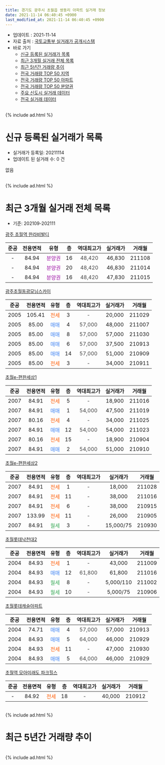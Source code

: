 ```yaml
---
title: 경기도 광주시 초월읍 쌍동리 아파트 실거래 정보
date: 2021-11-14 06:40:45 +0900
last_modified_at: 2021-11-14 06:40:45 +0900
---
```


* 업데이트 : 2021-11-14
* 자료 출처 : [국토교통부 실거래가 공개시스템](http://rt.molit.go.kr)
* 바로 가기
    * [신규 등록된 실거래가 목록](#신규-등록된-실거래가-목록)
    * [최근 3개월 실거래 전체 목록](#최근-3개월-실거래-전체-목록)
    * [최근 5년간 거래량 추이](#최근-5년간-거래량-추이)
    * [전국 거래량 TOP 50 지역](https://inasie.github.io/apt-trade-info/최근-3개월-전국에서-가장-거래가-많이-발생한-지역)
    * [전국 거래량 TOP 50 아파트](https://inasie.github.io/apt-trade-info/최근-3개월-전국에서-가장-거래가-많이-발생한-아파트)
    * [전국 거래량 TOP 50 분양권](https://inasie.github.io/apt-trade-info/최근-3개월-전국에서-가장-거래가-많이-발생한-분양권)
    * [주요 신도시 실거래 데이터](https://inasie.github.io/apt-trade-info/주요-신도시)
    * [전국 실거래 데이터](https://inasie.github.io/apt-trade-info/전국)
<br>
{% include ad.html %}
<br>

# 신규 등록된 실거래가 목록
* 실거래가 등록일: 20211114
* 업데이트 된 실거래 수: 0 건

없음

<br>
{% include ad.html %}
<br>

# 최근 3개월 실거래 전체 목록
* 기준: 202109-202111


[광주 초월역 한라비발디](https://search.naver.com/search.naver?query=%EA%B2%BD%EA%B8%B0%EB%8F%84+%EA%B4%91%EC%A3%BC%EC%8B%9C+%EC%B4%88%EC%9B%94%EC%9D%8D+%EC%8C%8D%EB%8F%99%EB%A6%AC+%EA%B4%91%EC%A3%BC+%EC%B4%88%EC%9B%94%EC%97%AD+%ED%95%9C%EB%9D%BC%EB%B9%84%EB%B0%9C%EB%94%94)

|준공|전용면적|유형|층|역대최고가|실거래가|거래월|
|:---:|:---:|:---:|:---:|:---:|:---:|:---:|
|-|84.94|<span style="color:#9C11A5">분양권</span>|16|<span style="color:#444444">48,420</span>|46,830|211108|
|-|84.94|<span style="color:#9C11A5">분양권</span>|20|<span style="color:#444444">48,420</span>|46,830|211014|
|-|84.94|<span style="color:#9C11A5">분양권</span>|16|<span style="color:#444444">48,420</span>|47,830|211015|

[광주초월동광모닝스카이](https://search.naver.com/search.naver?query=%EA%B2%BD%EA%B8%B0%EB%8F%84+%EA%B4%91%EC%A3%BC%EC%8B%9C+%EC%B4%88%EC%9B%94%EC%9D%8D+%EC%8C%8D%EB%8F%99%EB%A6%AC+%EA%B4%91%EC%A3%BC%EC%B4%88%EC%9B%94%EB%8F%99%EA%B4%91%EB%AA%A8%EB%8B%9D%EC%8A%A4%EC%B9%B4%EC%9D%B4)

|준공|전용면적|유형|층|역대최고가|실거래가|거래월|
|:---:|:---:|:---:|:---:|:---:|:---:|:---:|
|2005|105.41|<span style="color:#ff5a00">전세</span>|3|<span style="color:#444444">-</span>|20,000|211029|
|2005|85.00|<span style="color:#4285f3">매매</span>|4|<span style="color:#444444">57,000</span>|48,000|211007|
|2005|85.00|<span style="color:#4285f3">매매</span>|8|<span style="color:#444444">57,000</span>|57,000|211030|
|2005|85.00|<span style="color:#4285f3">매매</span>|6|<span style="color:#444444">57,000</span>|37,500|210913|
|2005|85.00|<span style="color:#4285f3">매매</span>|14|<span style="color:#444444">57,000</span>|51,000|210909|
|2005|85.00|<span style="color:#ff5a00">전세</span>|3|<span style="color:#444444">-</span>|34,000|210911|

[초월e-편한세상1](https://search.naver.com/search.naver?query=%EA%B2%BD%EA%B8%B0%EB%8F%84+%EA%B4%91%EC%A3%BC%EC%8B%9C+%EC%B4%88%EC%9B%94%EC%9D%8D+%EC%8C%8D%EB%8F%99%EB%A6%AC+%EC%B4%88%EC%9B%94e-%ED%8E%B8%ED%95%9C%EC%84%B8%EC%83%811)

|준공|전용면적|유형|층|역대최고가|실거래가|거래월|
|:---:|:---:|:---:|:---:|:---:|:---:|:---:|
|2007|84.91|<span style="color:#ff5a00">전세</span>|5|<span style="color:#444444">-</span>|18,900|211016|
|2007|84.91|<span style="color:#4285f3">매매</span>|1|<span style="color:#444444">54,000</span>|47,500|211019|
|2007|80.16|<span style="color:#ff5a00">전세</span>|4|<span style="color:#444444">-</span>|34,000|211025|
|2007|84.91|<span style="color:#4285f3">매매</span>|12|<span style="color:#444444">54,000</span>|54,000|211023|
|2007|80.16|<span style="color:#ff5a00">전세</span>|15|<span style="color:#444444">-</span>|18,900|210904|
|2007|84.91|<span style="color:#4285f3">매매</span>|2|<span style="color:#444444">54,000</span>|51,000|210910|

[초월e-편한세상2](https://search.naver.com/search.naver?query=%EA%B2%BD%EA%B8%B0%EB%8F%84+%EA%B4%91%EC%A3%BC%EC%8B%9C+%EC%B4%88%EC%9B%94%EC%9D%8D+%EC%8C%8D%EB%8F%99%EB%A6%AC+%EC%B4%88%EC%9B%94e-%ED%8E%B8%ED%95%9C%EC%84%B8%EC%83%812)

|준공|전용면적|유형|층|역대최고가|실거래가|거래월|
|:---:|:---:|:---:|:---:|:---:|:---:|:---:|
|2007|84.91|<span style="color:#ff5a00">전세</span>|1|<span style="color:#444444">-</span>|18,000|211028|
|2007|84.91|<span style="color:#ff5a00">전세</span>|11|<span style="color:#444444">-</span>|38,000|211016|
|2007|84.91|<span style="color:#ff5a00">전세</span>|6|<span style="color:#444444">-</span>|38,000|210915|
|2007|133.99|<span style="color:#ff5a00">전세</span>|11|<span style="color:#444444">-</span>|26,000|210905|
|2007|84.91|<span style="color:#34a853">월세</span>|3|<span style="color:#444444">-</span>|15,000/75|210930|

[초월롯데낙천대2](https://search.naver.com/search.naver?query=%EA%B2%BD%EA%B8%B0%EB%8F%84+%EA%B4%91%EC%A3%BC%EC%8B%9C+%EC%B4%88%EC%9B%94%EC%9D%8D+%EC%8C%8D%EB%8F%99%EB%A6%AC+%EC%B4%88%EC%9B%94%EB%A1%AF%EB%8D%B0%EB%82%99%EC%B2%9C%EB%8C%802)

|준공|전용면적|유형|층|역대최고가|실거래가|거래월|
|:---:|:---:|:---:|:---:|:---:|:---:|:---:|
|2004|84.93|<span style="color:#ff5a00">전세</span>|1|<span style="color:#444444">-</span>|43,000|211009|
|2004|84.93|<span style="color:#4285f3">매매</span>|12|<span style="color:#444444">61,800</span>|61,800|211016|
|2004|84.93|<span style="color:#34a853">월세</span>|8|<span style="color:#444444">-</span>|5,000/110|211002|
|2004|84.93|<span style="color:#34a853">월세</span>|10|<span style="color:#444444">-</span>|5,000/75|210906|

[초월롯데캐슬아파트](https://search.naver.com/search.naver?query=%EA%B2%BD%EA%B8%B0%EB%8F%84+%EA%B4%91%EC%A3%BC%EC%8B%9C+%EC%B4%88%EC%9B%94%EC%9D%8D+%EC%8C%8D%EB%8F%99%EB%A6%AC+%EC%B4%88%EC%9B%94%EB%A1%AF%EB%8D%B0%EC%BA%90%EC%8A%AC%EC%95%84%ED%8C%8C%ED%8A%B8)

|준공|전용면적|유형|층|역대최고가|실거래가|거래월|
|:---:|:---:|:---:|:---:|:---:|:---:|:---:|
|2004|74.71|<span style="color:#4285f3">매매</span>|4|<span style="color:#444444">57,000</span>|57,000|210913|
|2004|84.93|<span style="color:#4285f3">매매</span>|5|<span style="color:#444444">64,000</span>|46,000|210929|
|2004|84.93|<span style="color:#ff5a00">전세</span>|11|<span style="color:#444444">-</span>|47,000|210930|
|2004|84.93|<span style="color:#4285f3">매매</span>|5|<span style="color:#444444">64,000</span>|46,000|210929|

[초월역 모아미래도 파크힐스](https://search.naver.com/search.naver?query=%EA%B2%BD%EA%B8%B0%EB%8F%84+%EA%B4%91%EC%A3%BC%EC%8B%9C+%EC%B4%88%EC%9B%94%EC%9D%8D+%EC%8C%8D%EB%8F%99%EB%A6%AC+%EC%B4%88%EC%9B%94%EC%97%AD+%EB%AA%A8%EC%95%84%EB%AF%B8%EB%9E%98%EB%8F%84+%ED%8C%8C%ED%81%AC%ED%9E%90%EC%8A%A4)

|준공|전용면적|유형|층|역대최고가|실거래가|거래월|
|:---:|:---:|:---:|:---:|:---:|:---:|:---:|
|-|84.92|<span style="color:#ff5a00">전세</span>|18|<span style="color:#444444">-</span>|40,000|210912|


<br>
{% include ad.html %}
<br>

# 최근 5년간 거래량 추이


<div style="width:100%;">
    <canvas id="deal_progress" height="200"></canvas>
</div>

<script>
new Chart(document.getElementById("deal_progress"), {
    type: 'line',
    data: {
        labels: ['201611','201612','201701','201702','201703','201704','201705','201706','201707','201708','201709','201710','201711','201712','201801','201802','201803','201804','201805','201806','201807','201808','201809','201810','201811','201812','201901','201902','201903','201904','201905','201906','201907','201908','201909','201910','201911','201912','202001','202002','202003','202004','202005','202006','202007','202008','202009','202010','202011','202012','202101','202102','202103','202104','202105','202106','202107','202108','202109','202110','202111'],
        datasets: [{
            label: '매매',
            pointRadius: 1,
            data: [11, 8, 3, 5, 11, 7, 9, 15, 25, 7, 9, 6, 6, 6, 7, 4, 27, 9, 22, 3, 9, 13, 12, 16, 10, 9, 11, 4, 12, 15, 9, 9, 10, 71, 30, 49, 36, 24, 30, 60, 21, 34, 68, 86, 38, 33, 29, 41, 17, 20, 9, 151, 34, 75, 60, 39, 25, 13, 6, 7, 1],
            borderColor: "rgba(255, 201, 14, 1)",
            backgroundColor: "rgba(255, 201, 14, 0.5)",
            fill: false,
            lineTension: 0
        },{
            label: '전월세',
            pointRadius: 1,
            data: [12, 17, 11, 20, 12, 14, 9, 13, 11, 10, 16, 5, 14, 16, 13, 13, 14, 10, 11, 15, 9, 14, 11, 8, 11, 5, 9, 12, 12, 15, 12, 9, 8, 15, 6, 11, 9, 8, 12, 12, 8, 9, 10, 23, 18, 48, 44, 19, 17, 15, 8, 9, 21, 15, 15, 20, 9, 12, 8, 7, 0],
            borderColor: "rgba(0, 141, 185, 1)",
            backgroundColor: "rgba(0, 141, 185, 0.5)",
            fill: false,
            lineTension: 0
        }
        ]
    },
    options: {
        responsive: true,
        title: {
            display: false
        },
        tooltips: {
            mode: 'index',
            intersect: false
        },
        hover: {
            mode: 'nearest',
            intersect: true
        },
        scales: {
            xAxes: [{
                display: true,
                scaleLabel: {
                    display: true,
                    labelString: '년/월'
                }
            }],
            yAxes: [{
                display: true,
                ticks: {
                    suggestedMin: 0,
                },
                scaleLabel: {
                    display: true,
                    labelString: '실거래 수'
                }
            }]
        }
    }
});

</script>


<br>
{% include ad.html %}
<br>

